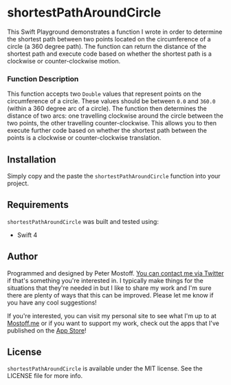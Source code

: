 # shortestPathAroundCircle

This Swift Playground demonstrates a function I wrote in order to determine the shortest path between two points located on the circumference of a circle (a 360 degree path). The function can return the distance of the shortest path and execute code based on whether the shortest path is a clockwise or counter-clockwise motion. 

### Function Description
This function accepts two `Double` values that represent points on the circumference of a circle. These values should be between `0.0` and `360.0` (within a 360 degree arc of a circle). The function then determines the distance of two arcs: one travelling clockwise around the circle between the two points, the other travelling counter-clockwise. This allows you to then execute further code based on whether the shortest path between the points is a clockwise or counter-clockwise translation.

## Installation
Simply copy and the paste the `shortestPathAroundCircle` function into your project.

## Requirements
`shortestPathAroundCircle` was built and tested using:
- Swift 4

## Author

Programmed and designed by Peter Mostoff. [You can contact me via Twitter](https://twitter.com/pmostoff) if that's something you're interested in. I typically make things for the situations that they're needed in but I like to share my work and I'm sure there are plenty of ways that this can be improved. Please let me know if you have any cool suggestions!

If you're interested, you can visit my personal site to see what I'm up to at [Mostoff.me](http://mostoff.me) or if you want to support my work, check out the apps that I've published on the [App Store](https://itunes.apple.com/tc/developer/peter-mostoff/id1080412491)!

## License
`shortestPathAroundCircle` is available under the MIT license. See the LICENSE file for more info.
